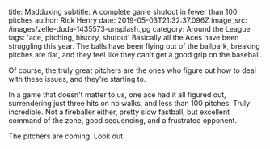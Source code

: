 title: Madduxing
subtitle: A complete game shutout in fewer than 100 pitches
author: Rick Henry
date: 2019-05-03T21:32:37.096Z
image_src: /images/zelle-duda-1435573-unsplash.jpg
category: Around the League
tags: 'ace, pitching, history, shutout'
  Basically all the Aces have been struggling this year. The balls have been
  flying out of the ballpark, breaking pitches are flat, and they feel like they
  can't get a good grip on the baseball.


  Of course, the truly great pitchers are the ones who figure out how to deal
  with these issues, and they're starting to.


  In a game that doesn't matter to us, one ace had it all figured out,
  surrendering just three hits on no walks, and less than 100 pitches. Truly
  incredible. Not a fireballer either, pretty slow fastball, but excellent
  command of the zone, good sequencing, and a frustrated opponent. 


  The pitchers are coming. Look out.
